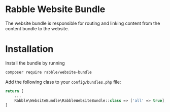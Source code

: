 # Rabble Website Bundle
The website bundle is responsible for routing and linking content from the content bundle to the website.

# Installation
Install the bundle by running
```sh
composer require rabble/website-bundle
```

Add the following class to your `config/bundles.php` file:
```php
return [
    ...
    Rabble\WebsiteBundle\RabbleWebsiteBundle::class => ['all' => true],
]
```
